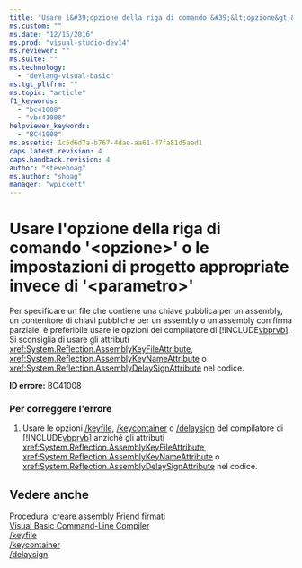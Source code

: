 ```yaml
---
title: "Usare l&#39;opzione della riga di comando &#39;&lt;opzione&gt;&#39; o le impostazioni di progetto appropriate invece di &#39;&lt;parametro&gt;&#39; | Microsoft Docs"
ms.custom: ""
ms.date: "12/15/2016"
ms.prod: "visual-studio-dev14"
ms.reviewer: ""
ms.suite: ""
ms.technology: 
  - "devlang-visual-basic"
ms.tgt_pltfrm: ""
ms.topic: "article"
f1_keywords: 
  - "bc41008"
  - "vbc41008"
helpviewer_keywords: 
  - "BC41008"
ms.assetid: 1c5d6d7a-b767-4dae-aa61-d7fa81d5aad1
caps.latest.revision: 4
caps.handback.revision: 4
author: "stevehoag"
ms.author: "shoag"
manager: "wpickett"
---
```

# Usare l&#39;opzione della riga di comando &#39;&lt;opzione&gt;&#39; o le impostazioni di progetto appropriate invece di &#39;&lt;parametro&gt;&#39;
Per specificare un file che contiene una chiave pubblica per un assembly, un contenitore di chiavi pubbliche per un assembly o un assembly con firma parziale, è preferibile usare le opzioni del compilatore di [!INCLUDE[vbprvb](../code-quality/includes/vbprvb_md.md)]. Si sconsiglia di usare gli attributi <xref:System.Reflection.AssemblyKeyFileAttribute>, <xref:System.Reflection.AssemblyKeyNameAttribute> o <xref:System.Reflection.AssemblyDelaySignAttribute> nel codice.  
  
 **ID errore:** BC41008  
  
### Per correggere l'errore  
  
1.  Usare le opzioni [\/keyfile](/dotnet/visual-basic/reference/command-line-compiler/keyfile), [\/keycontainer](/dotnet/visual-basic/reference/command-line-compiler/keycontainer) o [\/delaysign](/dotnet/visual-basic/reference/command-line-compiler/delaysign) del compilatore di [!INCLUDE[vbprvb](../code-quality/includes/vbprvb_md.md)] anziché gli attributi <xref:System.Reflection.AssemblyKeyFileAttribute>, <xref:System.Reflection.AssemblyKeyNameAttribute> o <xref:System.Reflection.AssemblyDelaySignAttribute> nel codice.  
  
## Vedere anche  
 [Procedura: creare assembly Friend firmati](../Topic/How%20to:%20Create%20Signed%20Friend%20Assemblies%20\(C%23%20and%20Visual%20Basic\).md)   
 [Visual Basic Command\-Line Compiler](/dotnet/visual-basic/reference/command-line-compiler/index)   
 [\/keyfile](/dotnet/visual-basic/reference/command-line-compiler/keyfile)   
 [\/keycontainer](/dotnet/visual-basic/reference/command-line-compiler/keycontainer)   
 [\/delaysign](/dotnet/visual-basic/reference/command-line-compiler/delaysign)